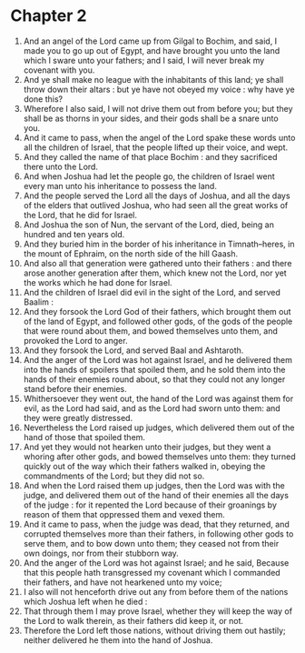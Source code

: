 # Chapter 2

1. And an angel of the Lord came up from Gilgal to Bochim, and said, I made you to go up out of Egypt, and have brought you unto the land which I sware unto your fathers; and I said, I will never break my covenant with you.
2. And ye shall make no league with the inhabitants of this land; ye shall throw down their altars : but ye have not obeyed my voice : why have ye done this?
3. Wherefore I also said, I will not drive them out from before you; but they shall be as thorns in your sides, and their gods shall be a snare unto you.
4. And it came to pass, when the angel of the Lord spake these words unto all the children of Israel, that the people lifted up their voice, and wept.
5. And they called the name of that place Bochim : and they sacrificed there unto the Lord.
6. And when Joshua had let the people go, the children of Israel went every man unto his inheritance to possess the land.
7. And the people served the Lord all the days of Joshua, and all the days of the elders that outlived Joshua, who had seen all the great works of the Lord, that he did for Israel.
8. And Joshua the son of Nun, the servant of the Lord, died, being an hundred and ten years old.
9. And they buried him in the border of his inheritance in Timnath–heres, in the mount of Ephraim, on the north side of the hill Gaash.
10. And also all that generation were gathered unto their fathers : and there arose another generation after them, which knew not the Lord, nor yet the works which he had done for Israel.
11. And the children of Israel did evil in the sight of the Lord, and served Baalim :
12. And they forsook the Lord God of their fathers, which brought them out of the land of Egypt, and followed other gods, of the gods of the people that were round about them, and bowed themselves unto them, and provoked the Lord to anger.
13. And they forsook the Lord, and served Baal and Ashtaroth.
14. And the anger of the Lord was hot against Israel, and he delivered them into the hands of spoilers that spoiled them, and he sold them into the hands of their enemies round about, so that they could not any longer stand before their enemies.
15. Whithersoever they went out, the hand of the Lord was against them for evil, as the Lord had said, and as the Lord had sworn unto them: and they were greatly distressed.
16. Nevertheless the Lord raised up judges, which delivered them out of the hand of those that spoiled them.
17. And yet they would not hearken unto their judges, but they went a whoring after other gods, and bowed themselves unto them: they turned quickly out of the way which their fathers walked in, obeying the commandments of the Lord; but they did not so.
18. And when the Lord raised them up judges, then the Lord was with the judge, and delivered them out of the hand of their enemies all the days of the judge : for it repented the Lord because of their groanings by reason of them that oppressed them and vexed them.
19. And it came to pass, when the judge was dead, that they returned, and corrupted themselves more than their fathers, in following other gods to serve them, and to bow down unto them; they ceased not from their own doings, nor from their stubborn way.
20. And the anger of the Lord was hot against Israel; and he said, Because that this people hath transgressed my covenant which I commanded their fathers, and have not hearkened unto my voice;
21. I also will not henceforth drive out any from before them of the nations which Joshua left when he died :
22. That through them I may prove Israel, whether they will keep the way of the Lord to walk therein, as their fathers did keep it, or not.
23. Therefore the Lord left those nations, without driving them out hastily; neither delivered he them into the hand of Joshua.

